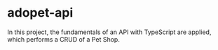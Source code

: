 # adopet-api

In this project, the fundamentals of an API with TypeScript are applied, which performs a CRUD of a Pet Shop.
